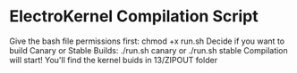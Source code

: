 # ElectroKernel Compilation Script
Give the bash file permissions first: chmod +x run.sh
Decide if you want to build Canary or Stable Builds: ./run.sh canary or ./run.sh stable
Compilation will start! You'll find the kernel buids in 13/ZIPOUT folder
